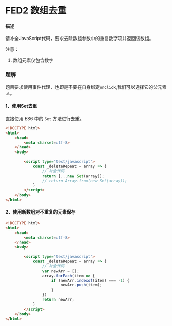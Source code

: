 # FED2 数组去重


#### 描述

请补全JavaScript代码，要求去除数组参数中的重复数字项并返回该数组。

注意：

1. 数组元素仅包含数字



### 题解

题目要求使用事件代理，也即是不要在自身绑定`onclick`,我们可以选择它的父元素`ul`。

#### 1、使用Set去重

直接使用 ES6 中的 `Set` 方法进行去重。

```html
<!DOCTYPE html>
<html>
    <head>
        <meta charset=utf-8>
    </head>
    <body>
    	
        <script type="text/javascript">
            const _deleteRepeat = array => {
                // 补全代码
                return [...new Set(array)];
                // return Array.from(new Set(array));
            }
        </script>
    </body>
</html>
```

#### 2、使用新数组对不重复的元素保存

```html
<!DOCTYPE html>
<html>
    <head>
        <meta charset=utf-8>
    </head>
    <body>
    	
        <script type="text/javascript">
            const _deleteRepeat = array => {
                // 补全代码
                var newArr = [];
                array.forEach(item => {
                    if (newArr.indexof(item) === -1) {
                        newArr.push(item);
                    }
                })
                return newArr;
            }
        </script>
    </body>
</html>
```

